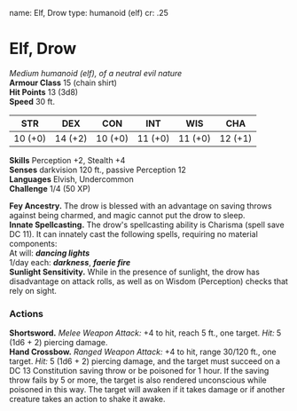 name: Elf, Drow
type: humanoid (elf)
cr: .25

# Elf, Drow 
_Medium humanoid (elf), of a neutral evil nature_   
**Armour Class** 15 (chain shirt)    
**Hit Points** 13 (3d8)    
**Speed** 30 ft. 

| STR     | DEX     | CON     | INT     | WIS     | CHA     |
|---------|---------|---------|---------|---------|---------|
| 10 (+0) | 14 (+2) | 10 (+0) | 11 (+0) | 11 (+0) | 12 (+1) |

**Skills** Perception +2, Stealth +4    
**Senses** darkvision 120 ft., passive Perception 12    
**Languages** Elvish, Undercommon    
**Challenge** 1/4 (50 XP) 

**Fey Ancestry.** The drow is blessed with an advantage on saving throws against being charmed, and magic cannot put the drow to sleep.    
**Innate Spellcasting.** The drow's spellcasting ability is Charisma (spell save DC 11). It can innately cast the following spells, requiring no material components:    
At will: **_dancing lights_**    
1/day each: **_darkness_**, **_faerie fire_**    
**Sunlight Sensitivity.** While in the presence of sunlight, the drow has disadvantage on attack rolls, as well as on Wisdom (Perception) checks that rely on sight. 

### Actions 
**Shortsword.** _Melee Weapon Attack:_ +4 to hit, reach 5 ft., one target. _Hit:_ 5 (1d6 + 2) piercing damage.    
**Hand Crossbow.** _Ranged Weapon Attack:_ +4 to hit, range 30/120 ft., one target. _Hit:_ 5 (1d6 + 2) piercing damage, and the target must succeed on a DC 13 Constitution saving throw or be poisoned for 1 hour. If the saving throw fails by 5 or more, the target is also rendered unconscious while poisoned in this way. The target will awaken if it takes damage or if another creature takes an action to shake it awake.
